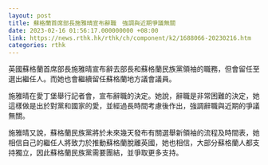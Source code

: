 ```yaml
---
layout: post
title: 蘇格蘭首席部長施雅晴宣布辭職　強調與近期爭議無關
date: 2023-02-16 01:56:17.000000000 +08:00
link: https://news.rthk.hk/rthk/ch/component/k2/1688066-20230216.htm
categories: rthk
---
```


英國蘇格蘭首席部長施雅晴宣布辭去部長和蘇格蘭民族黨領袖的職務，但會留任至選出繼任人。而她也會繼續留任蘇格蘭地方議會議員。

施雅晴在愛丁堡舉行記者會，宣布辭職的決定。她說，辭職是非常困難的決定，她這樣做是出於對黨和國家的愛，並經過長時間考慮後作出，強調辭職與近期的爭議無關。

施雅晴又說，蘇格蘭民族黨將於未來幾天發布有關選舉新領袖的流程及時間表，她相信自己的繼任人將致力於推動蘇格蘭脫離英國，她也相信，大部分蘇格蘭人都支持獨立，因此蘇格蘭民族黨需要團結，並爭取更多支持。
